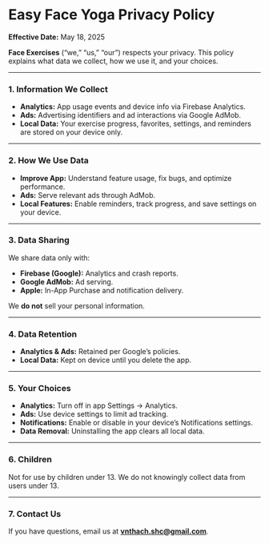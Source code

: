 # Easy Face Yoga Privacy Policy

**Effective Date:** May 18, 2025

**Face Exercises** (“we,” “us,” “our”) respects your privacy. This policy explains what data we collect, how we use it, and your choices.

---

### 1. Information We Collect
- **Analytics:** App usage events and device info via Firebase Analytics.  
- **Ads:** Advertising identifiers and ad interactions via Google AdMob.  
- **Local Data:** Your exercise progress, favorites, settings, and reminders are stored on your device only.

---

### 2. How We Use Data
- **Improve App:** Understand feature usage, fix bugs, and optimize performance.  
- **Ads:** Serve relevant ads through AdMob.  
- **Local Features:** Enable reminders, track progress, and save settings on your device.

---

### 3. Data Sharing
We share data only with:
- **Firebase (Google):** Analytics and crash reports.  
- **Google AdMob:** Ad serving.  
- **Apple:** In-App Purchase and notification delivery.

We **do not** sell your personal information.

---

### 4. Data Retention
- **Analytics & Ads:** Retained per Google’s policies.  
- **Local Data:** Kept on device until you delete the app.

---

### 5. Your Choices
- **Analytics:** Turn off in app Settings → Analytics.  
- **Ads:** Use device settings to limit ad tracking.  
- **Notifications:** Enable or disable in your device’s Notifications settings.  
- **Data Removal:** Uninstalling the app clears all local data.

---

### 6. Children
Not for use by children under 13. We do not knowingly collect data from users under 13.

---

### 7. Contact Us
If you have questions, email us at **vnthach.shc@gmail.com**.

